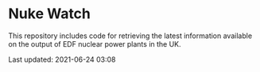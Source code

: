 # Nuke Watch

This repository includes code for retrieving the latest information available on the output of EDF nuclear power plants in the UK.

Last updated: 2021-06-24 03:08